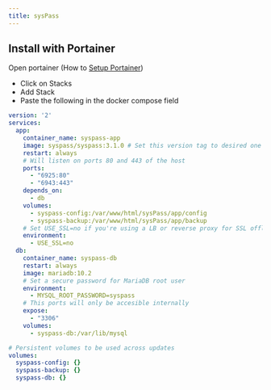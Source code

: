 ```yaml
---
title: sysPass
---
```

<script type="text/javascript">(function(w,s){var e=document.createElement("script");e.type="text/javascript";e.async=true;e.src="https://cdn.pagesense.io/js/webally/f2527eebee974243853bcd47b32631f4.js";var x=document.getElementsByTagName("script")[0];x.parentNode.insertBefore(e,x);})(window,"script");</script>

## Install with Portainer

Open portainer (How to [Setup Portainer](https://setup.docs.cronje.me/portainer))

- Click on Stacks
- Add Stack
- Paste the following in the docker compose field

```yml
version: '2'
services:
  app:
    container_name: syspass-app
    image: syspass/syspass:3.1.0 # Set this version tag to desired one
    restart: always
    # Will listen on ports 80 and 443 of the host
    ports:
      - "6925:80"
      - "6943:443"
    depends_on:
      - db
    volumes:
      - syspass-config:/var/www/html/sysPass/app/config
      - syspass-backup:/var/www/html/sysPass/app/backup
    # Set USE_SSL=no if you're using a LB or reverse proxy for SSL offloading
    environment:
      - USE_SSL=no
  db:
    container_name: syspass-db
    restart: always
    image: mariadb:10.2
    # Set a secure password for MariaDB root user
    environment:
      - MYSQL_ROOT_PASSWORD=syspass
    # This ports will only be accesible internally
    expose:
      - "3306"
    volumes:
      - syspass-db:/var/lib/mysql

# Persistent volumes to be used across updates
volumes:
  syspass-config: {}
  syspass-backup: {}
  syspass-db: {}
```